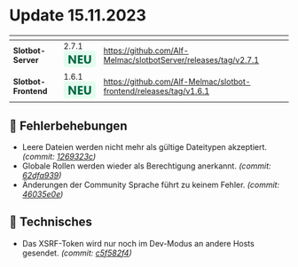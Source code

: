 # Update 15.11.2023

<table data-card-size="large" data-view="cards"><thead><tr><th></th><th></th><th data-hidden data-card-target data-type="content-ref"></th></tr></thead><tbody><tr><td><strong>Slotbot-Server</strong></td><td>2.7.1 <img src="../../../.gitbook/assets/Badge-New.png" alt="Neu" data-size="line"></td><td><a href="https://github.com/Alf-Melmac/slotbotServer/releases/tag/v2.7.1">https://github.com/Alf-Melmac/slotbotServer/releases/tag/v2.7.1</a></td></tr><tr><td><strong>Slotbot-Frontend</strong></td><td>1.6.1 <img src="../../../.gitbook/assets/Badge-New.png" alt="Neu" data-size="line"></td><td><a href="https://github.com/Alf-Melmac/slotbot-frontend/releases/tag/v1.6.1">https://github.com/Alf-Melmac/slotbot-frontend/releases/tag/v1.6.1</a></td></tr></tbody></table>

## 🐞 Fehlerbehebungen

* Leere Dateien werden nicht mehr als gültige Dateitypen akzeptiert. _(commit:_ [_1269323c_](https://github.com/Alf-Melmac/slotbotServer/commit/1269323cb46368a1744399b9509a56855a69926f)_)_
* Globale Rollen werden wieder als Berechtigung anerkannt. _(commit:_ [_62dfa939_](https://github.com/Alf-Melmac/slotbotServer/commit/62dfa939fba55f89e80ee3923375a5c5a0fc528f)_)_
* Änderungen der Community Sprache führt zu keinem Fehler. _(commit:_ [_46035e0e_](https://github.com/Alf-Melmac/slotbot-frontend/commit/46035e0e95ebde0c82df6b02d8c8dacfc29ca3b9)_)_

## 🔨 Technisches

* Das XSRF-Token wird nur noch im Dev-Modus an andere Hosts gesendet. _(commit:_ [_c5f582f4_](https://github.com/Alf-Melmac/slotbot-frontend/commit/c5f582f40ce8f57ff9e4f2415f2239799b799ddf)_)_
